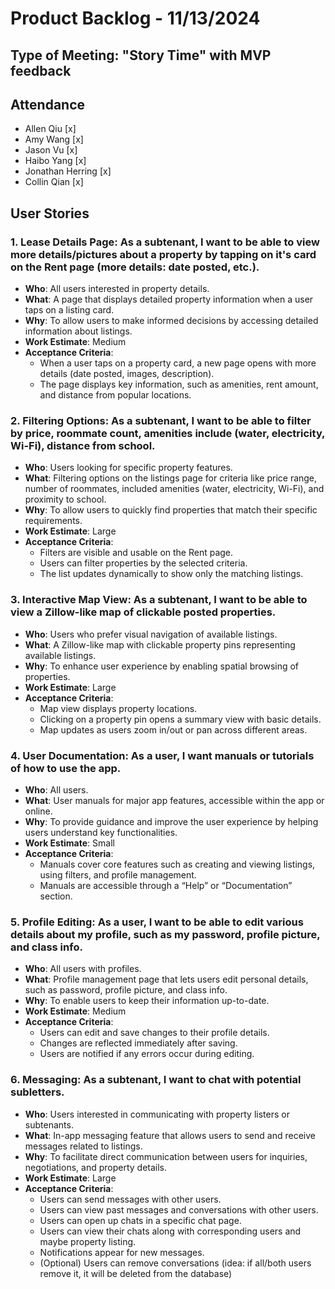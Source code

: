 # Product Backlog - 11/13/2024

## Type of Meeting: "Story Time" with MVP feedback

## Attendance

- Allen Qiu [x]
- Amy Wang [x]
- Jason Vu [x]
- Haibo Yang [x]
- Jonathan Herring [x]
- Collin Qian [x]

## User Stories

### 1. Lease Details Page: As a subtenant, I want to be able to view more details/pictures about a property by tapping on it's card on the Rent page (more details: date posted, etc.).
- **Who**: All users interested in property details.
- **What**: A page that displays detailed property information when a user taps on a listing card.
- **Why**: To allow users to make informed decisions by accessing detailed information about listings.
- **Work Estimate**: Medium
- **Acceptance Criteria**:
  - When a user taps on a property card, a new page opens with more details (date posted, images, description).
  - The page displays key information, such as amenities, rent amount, and distance from popular locations.

### 2. Filtering Options: As a subtenant, I want to be able to filter by price, roommate count, amenities include (water, electricity, Wi-Fi), distance from school.
- **Who**: Users looking for specific property features.
- **What**: Filtering options on the listings page for criteria like price range, number of roommates, included amenities (water, electricity, Wi-Fi), and proximity to school.
- **Why**: To allow users to quickly find properties that match their specific requirements.
- **Work Estimate**: Large
- **Acceptance Criteria**:
  - Filters are visible and usable on the Rent page.
  - Users can filter properties by the selected criteria.
  - The list updates dynamically to show only the matching listings.

### 3. Interactive Map View: As a subtenant, I want to be able to view a Zillow-like map of clickable posted properties.
- **Who**: Users who prefer visual navigation of available listings.
- **What**: A Zillow-like map with clickable property pins representing available listings.
- **Why**: To enhance user experience by enabling spatial browsing of properties.
- **Work Estimate**: Large
- **Acceptance Criteria**:
  - Map view displays property locations.
  - Clicking on a property pin opens a summary view with basic details.
  - Map updates as users zoom in/out or pan across different areas.

### 4. User Documentation: As a user, I want manuals or tutorials of how to use the app.
- **Who**: All users.
- **What**: User manuals for major app features, accessible within the app or online.
- **Why**: To provide guidance and improve the user experience by helping users understand key functionalities.
- **Work Estimate**: Small
- **Acceptance Criteria**:
  - Manuals cover core features such as creating and viewing listings, using filters, and profile management.
  - Manuals are accessible through a “Help” or “Documentation” section.

### 5. Profile Editing: As a user, I want to be able to edit various details about my profile, such as my password, profile picture, and class info.
- **Who**: All users with profiles.
- **What**: Profile management page that lets users edit personal details, such as password, profile picture, and class info.
- **Why**: To enable users to keep their information up-to-date.
- **Work Estimate**: Medium
- **Acceptance Criteria**:
  - Users can edit and save changes to their profile details.
  - Changes are reflected immediately after saving.
  - Users are notified if any errors occur during editing.

### 6. Messaging: As a subtenant, I want to chat with potential subletters.
- **Who**: Users interested in communicating with property listers or subtenants.
- **What**: In-app messaging feature that allows users to send and receive messages related to listings.
- **Why**: To facilitate direct communication between users for inquiries, negotiations, and property details.
- **Work Estimate**: Large
- **Acceptance Criteria**:
  - Users can send messages with other users.
  - Users can view past messages and conversations with other users.
  - Users can open up chats in a specific chat page.
  - Users can view their chats along with corresponding users and maybe property listing.
  - Notifications appear for new messages.
  - (Optional) Users can remove conversations (idea: if all/both users remove it, it will be deleted from the database)
